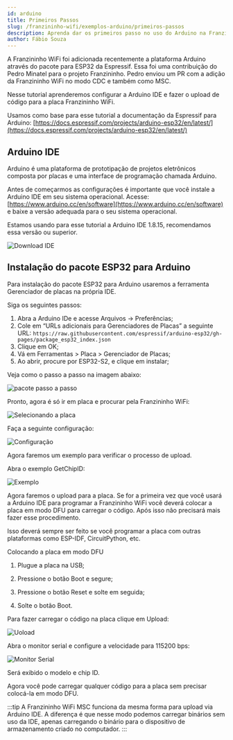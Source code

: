 ```yaml
---
id: arduino
title: Primeiros Passos
slug: /franzininho-wifi/exemplos-arduino/primeiros-passos
description: Aprenda dar os primeiros passo no uso do Arduino na Franzininho WiFi
author: Fábio Souza
---
```


A Franzininho WiFi foi adicionada recentemente a plataforma Arduino através do pacote para ESP32 da Espressif. Essa foi uma contribuição do Pedro Minatel para o projeto Franzininho. Pedro enviou um PR com a adição da Franzininho WiFi no modo CDC e também como MSC.  

Nesse tutorial aprenderemos configurar a Arduino IDE e fazer o upload de código para a placa Franzininho WiFi.  

Usamos como base para esse tutorial a documentação da Espressif para Arduino: [https://docs.espressif.com/projects/arduino-esp32/en/latest/](https://docs.espressif.com/projects/arduino-esp32/en/latest/)  

## Arduino IDE  

Arduino é uma plataforma de prototipação de projetos eletrônicos composta por placas e uma interface de programação chamada Arduino.  

Antes de começarmos as configurações é importante que você instale a Arduino IDE em seu sistema operacional. Acesse: [https://www.arduino.cc/en/software](https://www.arduino.cc/en/software) e baixe a versão adequada para o seu sistema operacional.  

Estamos usando para esse tutorial a Arduino IDE 1.8.15, recomendamos essa versão ou superior.  

![Download IDE](img/primeiros-passos/00-download.png)

## Instalação do pacote ESP32 para Arduino

Para instalação do pacote ESP32 para Arduino usaremos a ferramenta Gerenciador de placas na própria IDE.  

Siga os seguintes passos:

1. Abra a Arduino IDe e acesse Arquivos -> Preferências;
2. Cole em “URLs adicionais para Gerenciadores de Placas” a seguinte URL:
`https://raw.githubusercontent.com/espressif/arduino-esp32/gh-pages/package_esp32_index.json`
3. Clique em OK;
4. Vá em Ferramentas > Placa > Gerenciador de Placas;
5. Ao abrir, procure por ESP32-S2, e clique em instalar;

Veja como o passo a passo na imagem abaixo:

![pacote passo a passo](img/primeiros-passos/01-pacote.gif)

Pronto, agora é só ir em placa e procurar pela Franzininho WiFi:

![Selecionando a placa](img/primeiros-passos/02-placa.gif)

Faça a seguinte configuração:

![Configuração](img/primeiros-passos/03-configura.png)

Agora faremos um exemplo para verificar o processo de upload.

Abra o exemplo GetChipID:

![Exemplo](img/primeiros-passos/04-exemplo.png)

Agora faremos o upload para a placa. Se for a primeira vez que você usará a Arduino IDE para programar a Franzininho WiFi você deverá colocar a placa em modo DFU para carregar o código. Após isso não precisará mais fazer esse procedimento.

Isso deverá sempre ser feito se você programar a placa com outras plataformas como ESP-IDF, CircuitPython, etc.

Colocando a placa em modo DFU

1. Plugue a placa na USB;

2. Pressione o botão Boot e segure;

3. Pressione o botão Reset e solte em seguida;

4. Solte o botão Boot.

Para fazer carregar o código na placa clique em Upload:

![Uoload](img/primeiros-passos/05-upload.png)

Abra o monitor serial e configure a velocidade para 115200 bps:

![Monitor Serial](img/primeiros-passos/06-terminal-serial.png)

Será exibido o modelo e chip ID.

Agora você pode carregar qualquer código para a placa sem precisar colocá-la em modo DFU.

:::tip 
A Franzininho WiFi MSC funciona da mesma forma para upload via Arduino IDE. A diferença é que nesse modo podemos carregar binários sem uso da IDE, apenas carregando o binário para o dispositivo de armazenamento criado no computador.
:::

